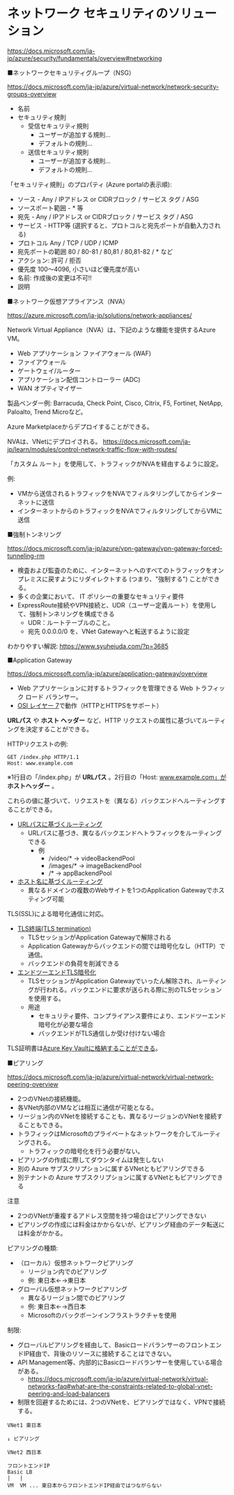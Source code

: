# ネットワーク セキュリティのソリューション

https://docs.microsoft.com/ja-jp/azure/security/fundamentals/overview#networking

■ネットワークセキュリティグループ（NSG）

https://docs.microsoft.com/ja-jp/azure/virtual-network/network-security-groups-overview

- 名前
- セキュリティ規則
  - 受信セキュリティ規則
    - ユーザーが追加する規則...
    - デフォルトの規則...
  - 送信セキュリティ規則
    - ユーザーが追加する規則...
    - デフォルトの規則...

「セキュリティ規則」のプロパティ (Azure portalの表示順):

- ソース - Any / IPアドレス or CIDRブロック / サービス タグ / ASG
- ソースポート範囲 - * 等
- 宛先 - Any / IPアドレス or CIDRブロック / サービス タグ / ASG
- サービス - HTTP等 (選択すると、プロトコルと宛先ポートが自動入力される)
- プロトコル Any / TCP / UDP / ICMP
- 宛先ポートの範囲 80 / 80-81 / 80,81 / 80,81-82 / * など
- アクション: 許可 / 拒否
- 優先度 100～4096, 小さいほど優先度が高い
- 名前: 作成後の変更は不可!!
- 説明

■ネットワーク仮想アプライアンス（NVA）


https://azure.microsoft.com/ja-jp/solutions/network-appliances/

Network Virtual Appliance（NVA）は、下記のような機能を提供するAzure VM。

- Web アプリケーション ファイアウォール (WAF)
- ファイアウォール
- ゲートウェイ/ルーター
- アプリケーション配信コントローラー (ADC)
- WAN オプティマイザー

製品ベンダー例: Barracuda, Check Point, Cisco, Citrix, F5, Fortinet, NetApp, Paloalto, Trend Microなど。

Azure Marketplaceからデプロイすることができる。

NVAは、VNetにデプロイされる。
https://docs.microsoft.com/ja-jp/learn/modules/control-network-traffic-flow-with-routes/

「カスタム ルート」を使用して、トラフィックがNVAを経由するように設定。

例: 
- VMから送信されるトラフィックをNVAでフィルタリングしてからインターネットに送信
- インターネットからのトラフィックをNVAでフィルタリングしてからVMに送信

■強制トンネリング

https://docs.microsoft.com/ja-jp/azure/vpn-gateway/vpn-gateway-forced-tunneling-rm

- 検査および監査のために、インターネットへのすべてのトラフィックをオンプレミスに戻すようにリダイレクトする (つまり、"強制する") ことができる。
- 多くの企業において、 IT ポリシーの重要なセキュリティ要件
- ExpressRoute接続やVPN接続と、UDR（ユーザー定義ルート）を使用して、強制トンネリングを構成できる
  - UDR：ルートテーブルのこと。
  - 宛先 0.0.0.0/0 を、VNet Gatewayへと転送するように設定

わかりやすい解説:
https://www.syuheiuda.com/?p=3685

■Application Gateway

https://docs.microsoft.com/ja-jp/azure/application-gateway/overview

- Web アプリケーションに対するトラフィックを管理できる Web トラフィック ロード バランサー。
- [OSI レイヤー 7](https://ja.wikipedia.org/wiki/OSI%E5%8F%82%E7%85%A7%E3%83%A2%E3%83%87%E3%83%AB)で動作（HTTPとHTTPSをサポート）


**URLパス** や **ホスト ヘッダー** など、HTTP リクエストの属性に基づいてルーティングを決定することができる。

HTTPリクエストの例:

```
GET /index.php HTTP/1.1
Host: www.example.com
```

※1行目の「/index.php」が **URLパス** 。2行目の「Host: www.example.com」が **ホストヘッダー** 。

これらの値に基づいて、リクエストを（異なる）バックエンドへルーティングすることができる。

- [URLパスに基づくルーティング](https://docs.microsoft.com/ja-jp/azure/application-gateway/create-url-route-portal)
  - URLパスに基づき、異なるバックエンドへトラフィックをルーティングできる
    - 例
      - /video/* → videoBackendPool
      - /images/* → imageBackendPool
      - /* → appBackendPool
- [ホスト名に基づくルーティング](https://docs.microsoft.com/ja-jp/azure/application-gateway/create-multiple-sites-portal)
  - 異なるドメインの複数のWebサイトを1つのApplication Gatewayでホスティング可能

TLS(SSL)による暗号化通信に対応。

- [TLS終端(TLS termination)](https://docs.microsoft.com/ja-jp/azure/application-gateway/ssl-overview#tls-termination)
  - TLSセッションがApplication Gatewayで解除される
  - Application Gatewayからバックエンドの間では暗号化なし（HTTP）で通信。
  - バックエンドの負荷を削減できる
- [エンドツーエンドTLS暗号化](https://docs.microsoft.com/ja-jp/azure/application-gateway/ssl-overview#end-to-end-tls-encryption)
  - TLSセッションがApplication Gatewayでいったん解除され、ルーティングが行われる。バックエンドに要求が送られる際に別のTLSセッションを使用する。
  - 用途
    - セキュリティ要件、コンプライアンス要件により、エンドツーエンド暗号化が必要な場合
    - バックエンドがTLS通信しか受け付けない場合

TLS証明書は[Azure Key Vaultに格納することができる](https://docs.microsoft.com/ja-jp/azure/application-gateway/key-vault-certs)。


■ピアリング


https://docs.microsoft.com/ja-jp/azure/virtual-network/virtual-network-peering-overview

- 2つのVNetの接続機能。
- 各VNet内部のVMなどは相互に通信が可能となる。
- リージョン内のVNetを接続することも、異なるリージョンのVNetを接続することもできる。
- トラフィックはMicrosoftのプライベートなネットワークを介してルーティングされる。
  - トラフィックの暗号化を行う必要がない。
- ピアリングの作成に際してダウンタイムは発生しない
- 別の Azure サブスクリプションに属するVNetともピアリングできる
- 別テナントの Azure サブスクリプションに属するVNetともピアリングできる

注意
- 2つのVNetが重複するアドレス空間を持つ場合はピアリングできない
- ピアリングの作成には料金はかからないが、ピアリング経由のデータ転送には料金がかかる。

ピアリングの種類:

- （ローカル）仮想ネットワークピアリング
  - リージョン内でのピアリング
  - 例: 東日本←→東日本
- グローバル仮想ネットワークピアリング
  - 異なるリージョン間でのピアリング
  - 例: 東日本←→西日本
  - Microsoftのバックボーンインフラストラクチャを使用

制限:
- グローバルピアリングを経由して、BasicロードバランサーのフロントエンドIP経由で、背後のリソースに接続することはできない。
- API Management等、内部的にBasicロードバランサーを使用している場合がある。
  - https://docs.microsoft.com/ja-jp/azure/virtual-network/virtual-networks-faq#what-are-the-constraints-related-to-global-vnet-peering-and-load-balancers
- 制限を回避するためには、2つのVNetを、ピアリングではなく、VPNで接続する。

```
VNet1 東日本

↓ ピアリング

VNet2 西日本

フロントエンドIP
Basic LB
|   | 
VM  VM ... 東日本からフロントエンドIP経由ではつながらない
```
